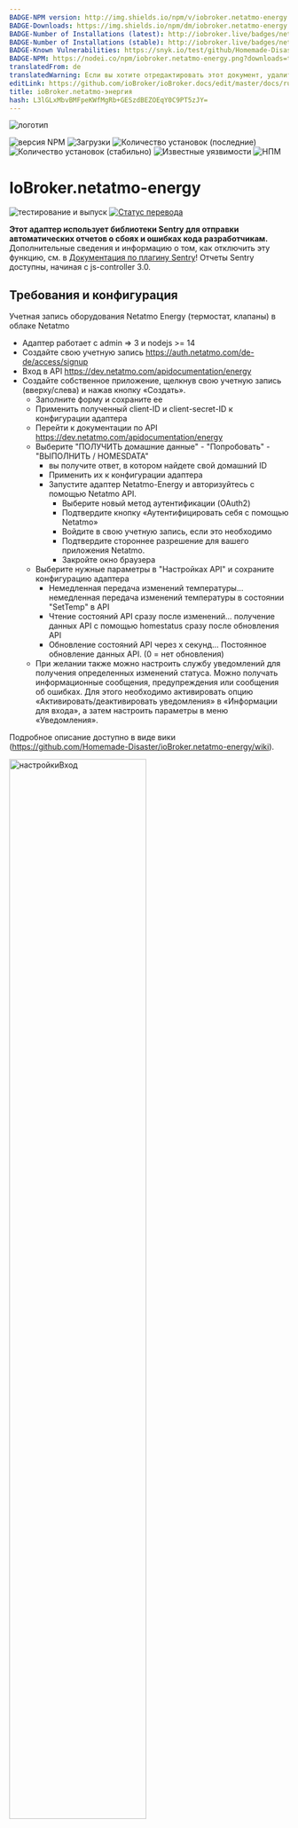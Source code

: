 ```yaml
---
BADGE-NPM version: http://img.shields.io/npm/v/iobroker.netatmo-energy.svg
BADGE-Downloads: https://img.shields.io/npm/dm/iobroker.netatmo-energy.svg
BADGE-Number of Installations (latest): http://iobroker.live/badges/netatmo-energy-installed.svg
BADGE-Number of Installations (stable): http://iobroker.live/badges/netatmo-energy-stable.svg
BADGE-Known Vulnerabilities: https://snyk.io/test/github/Homemade-Disaster/ioBroker.netatmo-energy/badge.svg
BADGE-NPM: https://nodei.co/npm/iobroker.netatmo-energy.png?downloads=true
translatedFrom: de
translatedWarning: Если вы хотите отредактировать этот документ, удалите поле «translationFrom», в противном случае этот документ будет снова автоматически переведен
editLink: https://github.com/ioBroker/ioBroker.docs/edit/master/docs/ru/adapterref/iobroker.netatmo-energy/README.md
title: ioBroker.netatmo-энергия
hash: L3lGLxMbvBMFpeKWfMgRb+GESzdBEZOEqY0C9PT5zJY=
---
```

![логотип](https://github.com/Homemade-Disaster/ioBroker.netatmo-energy/raw/master/admin/netatmo-energy.png)

![версия NPM](http://img.shields.io/npm/v/iobroker.netatmo-energy.svg)
![Загрузки](https://img.shields.io/npm/dm/iobroker.netatmo-energy.svg)
![Количество установок (последние)](http://iobroker.live/badges/netatmo-energy-installed.svg)
![Количество установок (стабильно)](http://iobroker.live/badges/netatmo-energy-stable.svg)
![Известные уязвимости](https://snyk.io/test/github/Homemade-Disaster/ioBroker.netatmo-energy/badge.svg)
![НПМ](https://nodei.co/npm/iobroker.netatmo-energy.png?downloads=true)

# IoBroker.netatmo-energy
![тестирование и выпуск](https://github.com/Homemade-Disaster/ioBroker.netatmo-energy/workflows/Test%20and%20Release/badge.svg) [![Статус перевода](https://weblate.iobroker.net/widgets/adapters/-/admin/svg-badge.svg)](https://weblate.iobroker.net/engage/adapters/?utm_source=widget)

**Этот адаптер использует библиотеки Sentry для отправки автоматических отчетов о сбоях и ошибках кода разработчикам.** Дополнительные сведения и информацию о том, как отключить эту функцию, см. в [Документация по плагину Sentry](https://github.com/ioBroker/plugin-sentry#plugin-sentry)! Отчеты Sentry доступны, начиная с js-controller 3.0.

## Требования и конфигурация
Учетная запись оборудования Netatmo Energy (термостат, клапаны) в облаке Netatmo

- Адаптер работает с admin => 3 и nodejs >= 14
- Создайте свою учетную запись https://auth.netatmo.com/de-de/access/signup
- Вход в API https://dev.netatmo.com/apidocumentation/energy
- Создайте собственное приложение, щелкнув свою учетную запись (вверху/слева) и нажав кнопку «Создать».
  - Заполните форму и сохраните ее
  - Применить полученный client-ID и client-secret-ID к конфигурации адаптера
  - Перейти к документации по API https://dev.netatmo.com/apidocumentation/energy
  - Выберите "ПОЛУЧИТЬ домашние данные" - "Попробовать" - "ВЫПОЛНИТЬ / HOMESDATA"
    - вы получите ответ, в котором найдете свой домашний ID
    - Применить их к конфигурации адаптера
    - Запустите адаптер Netatmo-Energy и авторизуйтесь с помощью Netatmo API.
      - Выберите новый метод аутентификации (OAuth2)
      - Подтвердите кнопку «Аутентифицировать себя с помощью Netatmo»
      - Войдите в свою учетную запись, если это необходимо
      - Подтвердите стороннее разрешение для вашего приложения Netatmo.
      - Закройте окно браузера
  - Выберите нужные параметры в "Настройках API" и сохраните конфигурацию адаптера
    - Немедленная передача изменений температуры... немедленная передача изменений температуры в состоянии "SetTemp" в API
    - Чтение состояний API сразу после изменений... получение данных API с помощью homestatus сразу после обновления API
    - Обновление состояний API через x секунд... Постоянное обновление данных API. (0 = нет обновления)
  - При желании также можно настроить службу уведомлений для получения определенных изменений статуса. Можно получать информационные сообщения, предупреждения или сообщения об ошибках. Для этого необходимо активировать опцию «Активировать/деактивировать уведомления» в «Информации для входа», а затем настроить параметры в меню «Уведомления».

Подробное описание доступно в виде вики (https://github.com/Homemade-Disaster/ioBroker.netatmo-energy/wiki).

<img src="https://github.com/Homemade-Disaster/ioBroker.netatmo-energy/raw/master/docs/img/settings_login_de.png" alt="настройкиВход" width="70%"/>

<img src="https://github.com/Homemade-Disaster/ioBroker.netatmo-energy/raw/master/docs/img/settings_api_de.png" alt="настройкиAPI" width="70%"/>

## Адаптер netatmo-energy для ioBroker
Текущие настройки извлекаются или изменяются с помощью API Netatmo-Energy. Адаптер использует запрос на выборку для передачи данных в Netatmo Energy API. Официальная документация API: https://dev.netatmo.com/apidocumentation/energy.

Адаптер создает собственное устройство «energyAPP», которое содержит «APIRequests» и «trigger».

### API-запросы
* homedata ... извлекает всю структуру установки Netatmo Energy (используя параметр NAPlug). Все остальные параметры для ручных запросов вы можете выбрать самостоятельно.
* homestatus ... определяет и передает статус и техническую информацию назначенных вам клапанов. Если вам нужна информация о конкретном типе устройства, вы можете выбрать его самостоятельно.
* getroommeasure ... При этом вы получаете исторические данные о ваших комнатах. Результат вводится в поле «Ответ».
* getmeasure ... Это даст вам исторические данные вашего котла. Результат вводится в поле «Ответ».
* setthermmode_schedule ... Устанавливает рабочий режим установки Netatmo Energy на «Расписание» (по умолчанию)
* setthermmode_hq ... устанавливает режим работы установки Netatmo Energy на "hq" (защита от замерзания)
* setthermmode_away … Устанавливает режим работы установки Netatmo Energy на «в гостях» (не дома)
* switchhomeschedule ... Устанавливает «режим расписания» API Netatmo Energy. Все возможные режимы перечислены в канале "switchhomeschedule".
* synchomeschedule ... Устанавливает графики нагрева вашего приложения Netatmo Energy. Чтобы изменить конкретный график нагрева, введите его. В противном случае текущий установленный будет изменен. Пожалуйста, введите необходимые параметры и инициируйте запрос расписания синхронизации.

Если для запроса API требуются параметры, их можно найти в соответствующем канале запроса в канале «параметры».

### Триггеры
* applychanges ... передает все ожидающие ручные изменения ваших клапанов в приложение Netatmo Energy
* refresh_structure ... генерировать запросы homedata и homestatus один за другим

### Запросы на изменение
* setroomthermpoint ... в зависимости от ручных изменений в канале «настройка», изменения передаются в приложение Netatmo Energy. (либо мгновенно, либо автоматически - "немедленная передача изменений температуры").
* set_mode_to_home ... Кнопка "set_mode_to_home" в канале "setting" устанавливает режим клапана "set_mode_to_home" на "home". Кроме того, запрос API инициируется немедленно для распространения изменения.

### Состояние
* работает ... здесь вы можете увидеть, выполняется ли в данный момент запрос API

### Структура запроса
<img src="https://github.com/Homemade-Disaster/ioBroker.netatmo-energy/raw/master/docs/img/EnergyAPP_measure.png" alt="настройкиВход" width="80%"/><img src="https://github.com/Homemade-Disaster/ioBroker.netatmo-energy/raw/master/docs/img/EnergyAPP.png" alt="настройкиВход" width="80%"/>

## Создание структур
При запуске адаптера текущее состояние всего приложения Netatmo Energy обновляется и передается состояние всех клапанов и термостатов. В зависимости от общих настроек (чтение состояний API сразу после изменения) состояние клапанов и термостатов снова загружается сразу после изменения API (немедленно отправляется запрос исходного состояния).
Инициализация выполняется при запуске адаптера.

## Уведомления
Если вы активировали службу уведомлений в конфигурации адаптера, вам будут приходить различные сообщения.
Доступны следующие услуги.

<img src="https://github.com/Homemade-Disaster/ioBroker.netatmo-energy/raw/master/docs/img/notification_types_de.png" alt="настройкиAPI" width="30%"/>

Пожалуйста, введите необходимые данные для подключения к выбранной вами службе уведомлений.

<img src="https://github.com/Homemade-Disaster/ioBroker.netatmo-energy/raw/master/docs/img/notification_de.png" alt="настройкиAPI" width="70%"/>

## Новости
Здесь вы можете активировать определенные сообщения для определенных изменений статуса. Вы можете оставить сообщение, которое вы хотите.

<img src="https://github.com/Homemade-Disaster/ioBroker.netatmo-energy/raw/master/docs/img/messages_de.png" alt="настройкиAPI" width="70%"/>

## Вкладка администратора
На вкладке администратора вы можете отобразить все термостаты, мосты и клапаны вашего экземпляра netatmo energy. Там же можно обновить это представление или запустить полное обновление API. Кроме того, у вас есть возможность перенести изменения в облако и переключиться обратно в стандартный режим из возможного ручного режима.

<img src="https://github.com/Homemade-Disaster/ioBroker.netatmo-energy/raw/master/docs/img/admintab_de.png" alt="вкладка администратора" width="70%"/>

На каждой плате отображаются значки состояния, показывающие текущее состояние термостата, клапанов и разъема. На второй странице термостата вы найдете различные API-запросы для установки режима термостата или плана отопления.

## Виджет
Виджет для VIS для отображения полного термостата. Вам нужно только ввести точку данных "SetTemp". Вся остальная информация определяется динамически из структуры «rooms».

<img src="https://github.com/Homemade-Disaster/ioBroker.netatmo-energy/raw/master/docs/img/valve_widget_de.png" alt="настройкиAPI" width="250px"/>

## Changelog
[Older changes](CHANGELOG_OLD.md)
<!--
    Placeholder for the next version (at the beginning of the line):
    ### **WORK IN PROGRESS**
-->
### 2.0.2 (2023-01-07)
* (ioKlausi) Revision of the documentation

### 2.0.1 (2023-01-06)
* (ioKlausi) Corrections for OAuth2

### 2.0.0 (2023-01-06)
* (ioKlausi) New authentication method established

### 1.3.1 (2022-04-18)
* (ioKlausi) Additional information added to admin tab cards

### 1.3.0 (2022-04-17)
* (ioKlausi) Change thermostat mode functionality added to thermostat card

### 1.2.5 (2022-04-16)
* (ioKlausi) Dropdown menu to change heating plan added to the thermostat card in the admin page

### 1.2.4 (2022-04-09)
* (ioKlausi) i18n files for npm added

### 1.2.3 (2022-04-08)
* (ioKlausi) Added status icons to plug

### 1.2.2 (2022-04-03)
* (ioKlausi) Added a slider to each valve to change the temperature and added some API requests to admin tab to transfer changes to the cloud 

### 1.2.1 (2022-04-01)
* (ioKlausi) Messages for specific events created

### 1.2.0 (2022-03-31)
* (ioKlausi) Close message functionality added on admin tab

### 1.1.7 (2022-03-24)
* (ioKlausi) Bridge information added to each card

### 1.1.6 (2022-03-24)
* (ioKlausi) Rework README.md & WIKI

### 1.1.5 (2022-03-23)
* (ioKlausi) Refresh functionality added to admin tab

### 1.1.4 (2022-03-20)
* (ioKlausi) Plug added to admin tab 

### 1.1.3 (2022-03-19)
* (ioKlausi) Admin tab for valves added 

### 1.1.2 (2022-03-06)
* (ioKlausi) Bugfix Easy Admin 

### 1.1.1 (2022-03-06)
* (ioKlausi) Bugfix setroomthermpoint 

### 1.1.0 (2022-03-06)
* (ioKlausi) setroomthermpoint - Trigger for valve-mode implemented

### 1.0.4 (2022-03-05)
* (ioKlausi) Bugfix - send message

### 1.0.3 (2022-03-05)
* (ioKlausi) Transfered Customizing-UI to json

### 1.0.2 (2022-02-27)
* (ioKlausi) Redesign coding

### 1.0.0 (2022-02-25)
* (ioKlausi) Create major version

## License
MIT License

Copyright (c) 2021-2023 ioKlausi <nii@gmx.at>

Permission is hereby granted, free of charge, to any person obtaining a copy
of this software and associated documentation files (the "Software"), to deal
in the Software without restriction, including without limitation the rights
to use, copy, modify, merge, publish, distribute, sublicense, and/or sell
copies of the Software, and to permit persons to whom the Software is
furnished to do so, subject to the following conditions:

The above copyright notice and this permission notice shall be included in all
copies or substantial portions of the Software.

THE SOFTWARE IS PROVIDED "AS IS", WITHOUT WARRANTY OF ANY KIND, EXPRESS OR
IMPLIED, INCLUDING BUT NOT LIMITED TO THE WARRANTIES OF MERCHANTABILITY,
FITNESS FOR A PARTICULAR PURPOSE AND NONINFRINGEMENT. IN NO EVENT SHALL THE
AUTHORS OR COPYRIGHT HOLDERS BE LIABLE FOR ANY CLAIM, DAMAGES OR OTHER
LIABILITY, WHETHER IN AN ACTION OF CONTRACT, TORT OR OTHERWISE, ARISING FROM,
OUT OF OR IN CONNECTION WITH THE SOFTWARE OR THE USE OR OTHER DEALINGS IN THE
SOFTWARE.